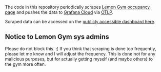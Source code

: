 The code in this repository periodically scrapes [Lemon Gym occupancy page][] and pushes the data to [Grafana Cloud][] via [OTLP][].

Scraped data can be accessed on the [publicly accessible dashboard here][].

[lemon gym occupancy page]: https://www.lemongym.lt/klubu-uzimtumas/
[Grafana Cloud]: https://grafana.com/products/cloud/
[OTLP]: https://grafana.com/docs/grafana-cloud/send-data/otlp/
[publicly accessible dashboard here]: https://dvim.grafana.net/public-dashboards/f86b6ec8bfea4dee8d3149b9857a5b1c

## Notice to Lemon Gym sys admins

Please do not block this. :) If you think that scraping is done too frequently, please let me know and I will adjust the frequency. This is done not for any malicious purposes, but for actually getting myself (and maybe others) to the gym more often.

